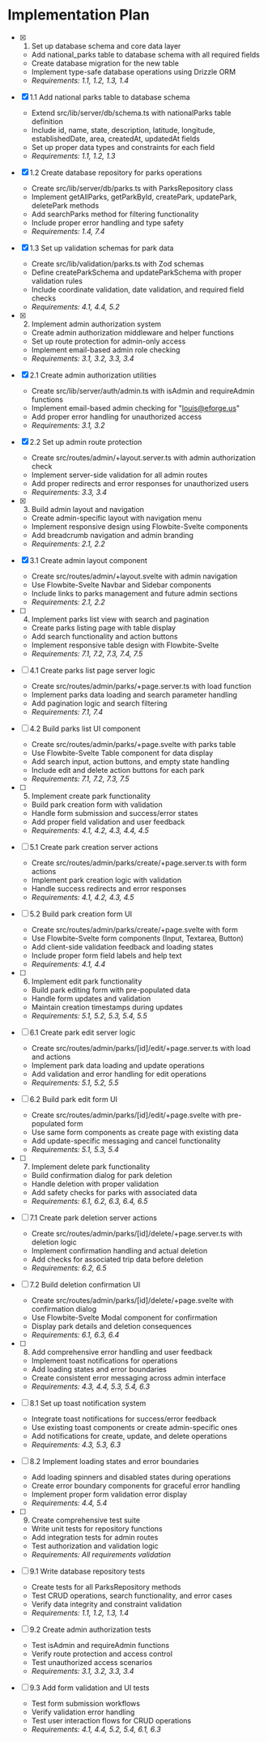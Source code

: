# Implementation Plan

- [x] 1. Set up database schema and core data layer
  - Add national_parks table to database schema with all required fields
  - Create database migration for the new table
  - Implement type-safe database operations using Drizzle ORM
  - _Requirements: 1.1, 1.2, 1.3, 1.4_

- [x] 1.1 Add national parks table to database schema
  - Extend src/lib/server/db/schema.ts with nationalParks table definition
  - Include id, name, state, description, latitude, longitude, establishedDate, area, createdAt, updatedAt fields
  - Set up proper data types and constraints for each field
  - _Requirements: 1.1, 1.2, 1.3_

- [x] 1.2 Create database repository for parks operations
  - Create src/lib/server/db/parks.ts with ParksRepository class
  - Implement getAllParks, getParkById, createPark, updatePark, deletePark methods
  - Add searchParks method for filtering functionality
  - Include proper error handling and type safety
  - _Requirements: 1.4, 7.4_

- [x] 1.3 Set up validation schemas for park data
  - Create src/lib/validation/parks.ts with Zod schemas
  - Define createParkSchema and updateParkSchema with proper validation rules
  - Include coordinate validation, date validation, and required field checks
  - _Requirements: 4.1, 4.4, 5.2_

- [x] 2. Implement admin authorization system
  - Create admin authorization middleware and helper functions
  - Set up route protection for admin-only access
  - Implement email-based admin role checking
  - _Requirements: 3.1, 3.2, 3.3, 3.4_

- [x] 2.1 Create admin authorization utilities
  - Create src/lib/server/auth/admin.ts with isAdmin and requireAdmin functions
  - Implement email-based admin checking for "louis@eforge.us"
  - Add proper error handling for unauthorized access
  - _Requirements: 3.1, 3.2_

- [x] 2.2 Set up admin route protection
  - Create src/routes/admin/+layout.server.ts with admin authorization check
  - Implement server-side validation for all admin routes
  - Add proper redirects and error responses for unauthorized users
  - _Requirements: 3.3, 3.4_

- [x] 3. Build admin layout and navigation
  - Create admin-specific layout with navigation menu
  - Implement responsive design using Flowbite-Svelte components
  - Add breadcrumb navigation and admin branding
  - _Requirements: 2.1, 2.2_

- [x] 3.1 Create admin layout component
  - Create src/routes/admin/+layout.svelte with admin navigation
  - Use Flowbite-Svelte Navbar and Sidebar components
  - Include links to parks management and future admin sections
  - _Requirements: 2.1, 2.2_

- [ ] 4. Implement parks list view with search and pagination
  - Create parks listing page with table display
  - Add search functionality and action buttons
  - Implement responsive table design with Flowbite-Svelte
  - _Requirements: 7.1, 7.2, 7.3, 7.4, 7.5_

- [ ] 4.1 Create parks list page server logic
  - Create src/routes/admin/parks/+page.server.ts with load function
  - Implement parks data loading and search parameter handling
  - Add pagination logic and search filtering
  - _Requirements: 7.1, 7.4_

- [ ] 4.2 Build parks list UI component
  - Create src/routes/admin/parks/+page.svelte with parks table
  - Use Flowbite-Svelte Table component for data display
  - Add search input, action buttons, and empty state handling
  - Include edit and delete action buttons for each park
  - _Requirements: 7.1, 7.2, 7.3, 7.5_

- [ ] 5. Implement create park functionality
  - Build park creation form with validation
  - Handle form submission and success/error states
  - Add proper field validation and user feedback
  - _Requirements: 4.1, 4.2, 4.3, 4.4, 4.5_

- [ ] 5.1 Create park creation server actions
  - Create src/routes/admin/parks/create/+page.server.ts with form actions
  - Implement park creation logic with validation
  - Handle success redirects and error responses
  - _Requirements: 4.1, 4.2, 4.3, 4.5_

- [ ] 5.2 Build park creation form UI
  - Create src/routes/admin/parks/create/+page.svelte with form
  - Use Flowbite-Svelte form components (Input, Textarea, Button)
  - Add client-side validation feedback and loading states
  - Include proper form field labels and help text
  - _Requirements: 4.1, 4.4_

- [ ] 6. Implement edit park functionality
  - Build park editing form with pre-populated data
  - Handle form updates and validation
  - Maintain creation timestamps during updates
  - _Requirements: 5.1, 5.2, 5.3, 5.4, 5.5_

- [ ] 6.1 Create park edit server logic
  - Create src/routes/admin/parks/[id]/edit/+page.server.ts with load and actions
  - Implement park data loading and update operations
  - Add validation and error handling for edit operations
  - _Requirements: 5.1, 5.2, 5.5_

- [ ] 6.2 Build park edit form UI
  - Create src/routes/admin/parks/[id]/edit/+page.svelte with pre-populated form
  - Use same form components as create page with existing data
  - Add update-specific messaging and cancel functionality
  - _Requirements: 5.1, 5.3, 5.4_

- [ ] 7. Implement delete park functionality
  - Build confirmation dialog for park deletion
  - Handle deletion with proper validation
  - Add safety checks for parks with associated data
  - _Requirements: 6.1, 6.2, 6.3, 6.4, 6.5_

- [ ] 7.1 Create park deletion server actions
  - Create src/routes/admin/parks/[id]/delete/+page.server.ts with deletion logic
  - Implement confirmation handling and actual deletion
  - Add checks for associated trip data before deletion
  - _Requirements: 6.2, 6.5_

- [ ] 7.2 Build deletion confirmation UI
  - Create src/routes/admin/parks/[id]/delete/+page.svelte with confirmation dialog
  - Use Flowbite-Svelte Modal component for confirmation
  - Display park details and deletion consequences
  - _Requirements: 6.1, 6.3, 6.4_

- [ ] 8. Add comprehensive error handling and user feedback
  - Implement toast notifications for operations
  - Add loading states and error boundaries
  - Create consistent error messaging across admin interface
  - _Requirements: 4.3, 4.4, 5.3, 5.4, 6.3_

- [ ] 8.1 Set up toast notification system
  - Integrate toast notifications for success/error feedback
  - Use existing toast components or create admin-specific ones
  - Add notifications for create, update, and delete operations
  - _Requirements: 4.3, 5.3, 6.3_

- [ ] 8.2 Implement loading states and error boundaries
  - Add loading spinners and disabled states during operations
  - Create error boundary components for graceful error handling
  - Implement proper form validation error display
  - _Requirements: 4.4, 5.4_

- [ ] 9. Create comprehensive test suite
  - Write unit tests for repository functions
  - Add integration tests for admin routes
  - Test authorization and validation logic
  - _Requirements: All requirements validation_

- [ ] 9.1 Write database repository tests
  - Create tests for all ParksRepository methods
  - Test CRUD operations, search functionality, and error cases
  - Verify data integrity and constraint validation
  - _Requirements: 1.1, 1.2, 1.3, 1.4_

- [ ] 9.2 Create admin authorization tests
  - Test isAdmin and requireAdmin functions
  - Verify route protection and access control
  - Test unauthorized access scenarios
  - _Requirements: 3.1, 3.2, 3.3, 3.4_

- [ ] 9.3 Add form validation and UI tests
  - Test form submission workflows
  - Verify validation error handling
  - Test user interaction flows for CRUD operations
  - _Requirements: 4.1, 4.4, 5.2, 5.4, 6.1, 6.3_
